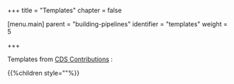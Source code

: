 +++
title = "Templates"
chapter = false

[menu.main]
parent = "building-pipelines"
identifier = "templates"
weight = 5

+++


Templates from [CDS Contributions](https://github.com/ovh/cds/tree/master/contrib/templates) :

{{%children style=""%}}

